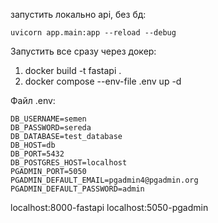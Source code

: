 запустить локально api, без бд:

`uvicorn app.main:app --reload --debug`

Запустить все сразу через докер:

1. docker build -t fastapi .
2. docker compose --env-file .env up -d

Файл .env:

```dotenv
DB_USERNAME=semen
DB_PASSWORD=sereda
DB_DATABASE=test_database
DB_HOST=db
DB_PORT=5432
DB_POSTGRES_HOST=localhost
PGADMIN_PORT=5050
PGADMIN_DEFAULT_EMAIL=pgadmin4@pgadmin.org
PGADMIN_DEFAULT_PASSWORD=admin
```

localhost:8000-fastapi
localhost:5050-pgadmin